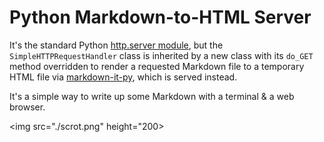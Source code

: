 # Python Markdown-to-HTML Server

It's the standard Python [http.server module](https://docs.python.org/3/library/http.server.html), but the `SimpleHTTPRequestHandler` class is inherited by a new class with its `do_GET` method overridden to render a requested Markdown file to a temporary HTML file via [markdown-it-py](https://github.com/executablebooks/markdown-it-py), which is served instead.

It's a simple way to write up some Markdown with a terminal & a web browser.

<img src="./scrot.png" height="200>
